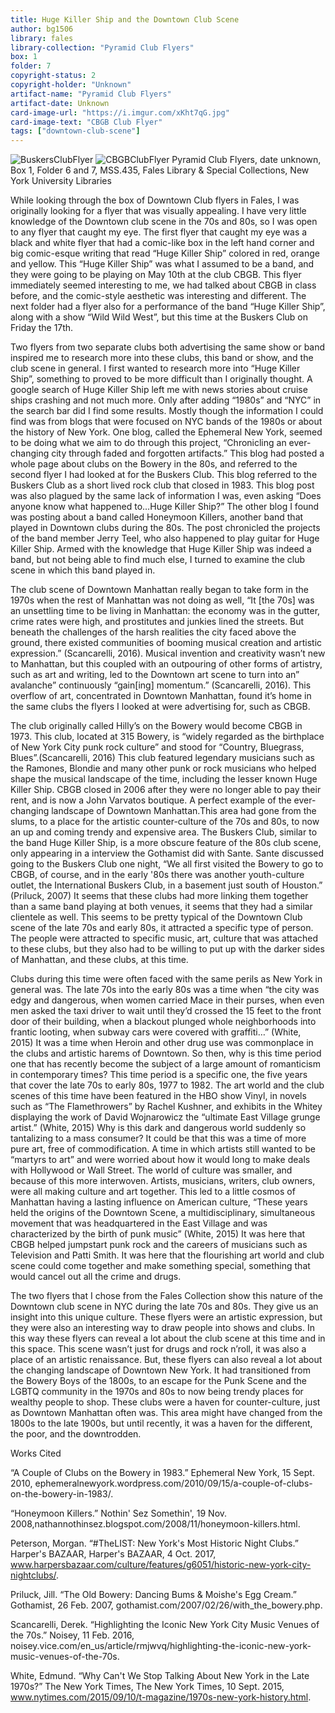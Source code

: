```yaml
---
title: Huge Killer Ship and the Downtown Club Scene
author: bg1506
library: fales
library-collection: "Pyramid Club Flyers"
box: 1
folder: 7
copyright-status: 2
copyright-holder: "Unknown"
artifact-name: "Pyramid Club Flyers"
artifact-date: Unknown
card-image-url: "https://i.imgur.com/xKht7qG.jpg"
card-image-text: "CBGB Club Flyer"
tags: ["downtown-club-scene"]
---
```

![BuskersClubFlyer](https://i.imgur.com/OaqoFTm.jpg)
![CBGBClubFlyer](https://i.imgur.com/xKht7qG.jpg)
Pyramid Club Flyers, date unknown, Box 1, Folder 6 and 7, MSS.435, Fales Library & Special Collections, New York University Libraries

While looking through the box of Downtown Club flyers in Fales, I was originally looking for a flyer that was visually appealing. I have very little knowledge of the Downtown club scene in the 70s and 80s, so I was open to any flyer that caught my eye. The first flyer that caught my eye was a black and white flyer that had a comic-like box in the left hand corner and big comic-esque writing that read “Huge Killer Ship” colored in red, orange and yellow. This “Huge Killer Ship” was what I assumed to be a band, and they were going to be playing on May 10th at the club CBGB. This flyer immediately seemed interesting to me, we had talked about CBGB in class before, and the comic-style aesthetic was interesting and different. The next folder had a flyer also for a performance of the band “Huge Killer Ship”, along with a show “Wild Wild West”, but this time at the Buskers Club on Friday the 17th.

Two flyers from two separate clubs both advertising the same show or band inspired me to research more into these clubs, this band or show, and the club scene in general. I first wanted to research more into “Huge Killer Ship”, something to proved to be more difficult than I originally thought. A google search of Huge Killer Ship left me with news stories about cruise ships crashing and not much more. Only after adding “1980s” and “NYC” in the search bar did I find some results. Mostly though the information I could find was from blogs that were focused on NYC bands of the 1980s or about the history of New York. One blog, called the Ephemeral New York, seemed to be doing what we aim to do through this project, “Chronicling an ever-changing city through faded and forgotten artifacts.” This blog had posted a whole page about clubs on the Bowery in the 80s, and referred to the second flyer I had looked at for the Buskers Club. This blog referred to the Buskers Club as a short lived rock club that closed in 1983. This blog post was also plagued by the same lack of information I was, even asking “Does anyone know what happened to…Huge Killer Ship?” The other blog I found was posting about a band called Honeymoon Killers, another band that played in Downtown clubs during the 80s. The post chronicled the projects of the band member Jerry Teel, who also happened to play guitar for Huge Killer Ship. Armed with the knowledge that Huge Killer Ship was indeed a band, but not being able to find much else, I turned to examine the club scene in which this band played in.

The club scene of Downtown Manhattan really began to take form in the 1970s when the rest of Manhattan was not doing as well, “It [the 70s] was an unsettling time to be living in Manhattan: the economy was in the gutter, crime rates were high, and prostitutes and junkies lined the streets. But beneath the challenges of the harsh realities the city faced above the ground, there existed communities of booming musical creation and artistic expression.” (Scancarelli, 2016). Musical invention and creativity wasn’t new to Manhattan, but this coupled with an outpouring of other forms of artistry, such as art and writing, led to the Downtown art scene to turn into an” avalanche” continuously “gain[ing] momentum.” (Scancarelli, 2016). This overflow of art, concentrated in Downtown Manhattan, found it’s home in the same clubs the flyers I looked at were advertising for, such as CBGB.

The club originally called Hilly’s on the Bowery would become CBGB in 1973. This club, located at 315 Bowery, is “widely regarded as the birthplace of New York City punk rock culture” and stood for “Country, Bluegrass, Blues”.(Scancarelli, 2016) This club featured legendary musicians such as the Ramones, Blondie and many other punk or rock musicians who helped shape the musical landscape of the time, including the lesser known Huge Killer Ship. CBGB closed in 2006 after they were no longer able to pay their rent, and is now a John Varvatos boutique. A perfect example of the ever-changing landscape of Downtown Manhattan.This area had gone from the slums, to a place for the artistic counter-culture of the 70s and 80s, to now an up and coming trendy and expensive area. The Buskers Club, similar to the band Huge Killer Ship, is a more obscure feature of the 80s club scene, only appearing in a interview the Gothamist did with Sante. Sante discussed going to the Buskers Club one night, “We all first visited the Bowery to go to CBGB, of course, and in the early '80s there was another youth-culture outlet, the International Buskers Club, in a basement just south of Houston.” (Priluck, 2007) It seems that these clubs had more linking them together than a same band playing at both venues, it seems that they had a similar clientele as well. This seems to be pretty typical of the Downtown Club scene of the late 70s and early 80s, it attracted a specific type of person. The people were attracted to specific music, art, culture that was attached to these clubs, but they also had to be willing to put up with the darker sides of Manhattan, and these clubs, at this time.

Clubs during this time were often faced with the same perils as New York in general was. The late 70s into the early 80s was a time when “the city was edgy and dangerous, when women carried Mace in their purses, when even men asked the taxi driver to wait until they’d crossed the 15 feet to the front door of their building, when a blackout plunged whole neighborhoods into frantic looting, when subway cars were covered with graffiti…” (White, 2015) It was a time when Heroin and other drug use was commonplace in the clubs and artistic harems of Downtown. So then, why is this time period one that has recently become the subject of a large amount of romanticism in contemporary times? This time period is a specific one, the five years that cover the late 70s to early 80s, 1977 to 1982. The art world and the club scenes of this time have been featured in the HBO show Vinyl, in novels such as “The Flamethrowers” by Rachel Kushner, and exhibits in the Whitey displaying the work of David Wojnarowicz the “ultimate East Village grunge artist.” (White, 2015) Why is this dark and dangerous world suddenly so tantalizing to a mass consumer? It could be that this was a time of more pure art, free of commodification. A time in which artists still wanted to be “martyrs to art” and were worried about how it would long to make deals with Hollywood or Wall Street. The world of culture was smaller, and because of this more interwoven. Artists, musicians, writers, club owners, were all making culture and art together. This led to a little cosmos of Manhattan having a lasting influence on American culture, “These years held the origins of the Downtown Scene, a multidisciplinary, simultaneous movement that was headquartered in the East Village and was characterized by the birth of punk music” (White, 2015) It was here that CBGB helped jumpstart punk rock and the careers of musicians such as Television and Patti Smith. It was here that the flourishing art world and club scene could come together and make something special, something that would cancel out all the crime and drugs.

The two flyers that I chose from the Fales Collection show this nature of the Downtown club scene in NYC during the late 70s and 80s. They give us an insight into this unique culture. These flyers were an artistic expression, but they were also an interesting way to draw people into shows and clubs. In this way these flyers can reveal a lot about the club scene at this time and in this space. This scene wasn’t just for drugs and rock n’roll, it was also a place of an artistic renaissance. But, these flyers can also reveal a lot about the changing landscape of Downtown New York. It had transitioned from the Bowery Boys of the 1800s, to an escape for the Punk Scene and the LGBTQ community in the 1970s and 80s to now being trendy places for wealthy people to shop. These clubs were a haven for counter-culture, just as Downtown Manhattan often was. This area might have changed from the 1800s to the late 1900s, but until recently, it was a haven for the different, the poor, and the downtrodden.


Works Cited

“A Couple of Clubs on the Bowery in 1983.” Ephemeral New York, 15 Sept. 2010, ephemeralnewyork.wordpress.com/2010/09/15/a-couple-of-clubs-on-the-bowery-in-1983/.

“Honeymoon Killers.” Nothin' Sez Somethin', 19 Nov. 2008,nathannothinsez.blogspot.com/2008/11/honeymoon-killers.html.

Peterson, Morgan. “#TheLIST: New York's Most Historic Night Clubs.” Harper's BAZAAR, Harper's BAZAAR, 4 Oct. 2017, www.harpersbazaar.com/culture/features/g6051/historic-new-york-city-nightclubs/.

Priluck, Jill. “The Old Bowery: Dancing Bums & Moishe's Egg Cream.” Gothamist, 26 Feb. 2007, gothamist.com/2007/02/26/with_the_bowery.php.

Scancarelli, Derek. “Highlighting the Iconic New York City Music Venues of the 70s.” Noisey, 11 Feb. 2016, noisey.vice.com/en_us/article/rmjwvq/highlighting-the-iconic-new-york-music-venues-of-the-70s.

White, Edmund. “Why Can't We Stop Talking About New York in the Late 1970s?” The New York Times, The New York Times, 10 Sept. 2015, www.nytimes.com/2015/09/10/t-magazine/1970s-new-york-history.html.
